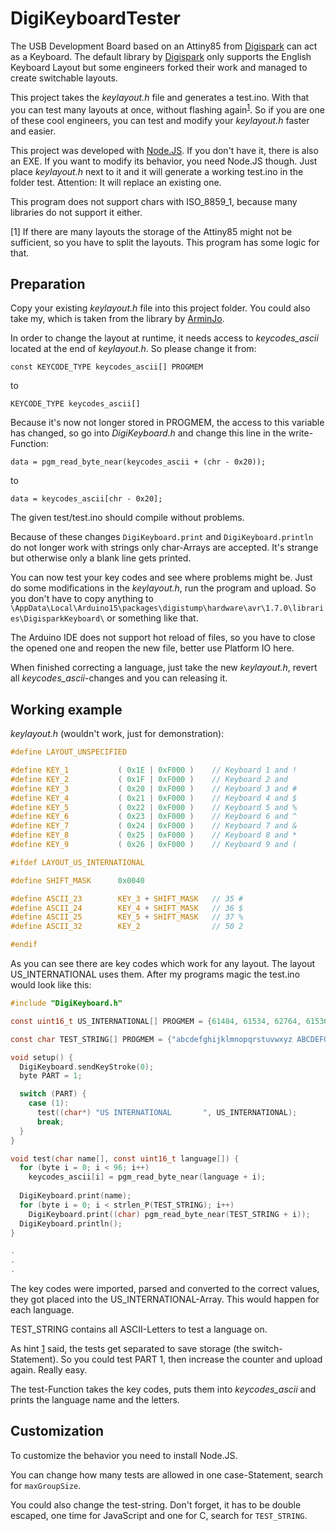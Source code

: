 # DigiKeyboardTester

The USB Development Board based on an Attiny85 from [Digispark](http://digistump.com/products/1) can act as a Keyboard.
The default library by [Digispark](https://github.com/digistump/DigistumpArduino) only supports the English Keyboard Layout but some engineers forked their work and managed to create switchable layouts.

This project takes the *keylayout.h* file and generates a test.ino. With that you can test many layouts at once, without flashing again<sup>[1](#1)</sup>. So if you are one of these cool engineers, you can test and modify your *keylayout.h* faster and easier.

This project was developed with [Node.JS](https://nodejs.org/en/). If you don't have it, there is also an EXE. If you want to modify its behavior, you need Node.JS though. Just place *keylayout.h* next to it and it will generate a working test.ino in the folder test. Attention: It will replace an existing one.

This program does not support chars with ISO_8859_1, because many libraries do not support it either.

<a id="1">[1]</a> If there are many layouts the storage of the Attiny85 might not be sufficient, so you have to split the layouts. This program has some logic for that.

## Preparation

Copy your existing *keylayout.h* file into this project folder. You could also take my, which is taken from the library by [ArminJo](https://github.com/ArminJo/DigistumpArduino).

In order to change the layout at runtime, it needs access to *keycodes_ascii* located at the end of *keylayout.h*. So please change it from:

`const KEYCODE_TYPE keycodes_ascii[] PROGMEM`

to

`KEYCODE_TYPE keycodes_ascii[]`

Because it's now not longer stored in PROGMEM, the access to this variable has changed, so go into *DigiKeyboard.h* and change this line in the write-Function:

`data = pgm_read_byte_near(keycodes_ascii + (chr - 0x20));`

to

`data = keycodes_ascii[chr - 0x20];`

The given test/test.ino should compile without problems.

Because of these changes `DigiKeyboard.print` and `DigiKeyboard.println` do not longer work with strings only char-Arrays are accepted. It's strange but otherwise only a blank line gets printed.

You can now test your key codes and see where problems might be. Just do some modifications in the *keylayout.h*, run the program and upload. So you don't have to copy anything to `\AppData\Local\Arduino15\packages\digistump\hardware\avr\1.7.0\libraries\DigisparkKeyboard\` or something like that.

The Arduino IDE does not support hot reload of files, so you have to close the opened one and reopen the new file, better use Platform IO here.

When finished correcting a language, just take the new *keylayout.h*, revert all *keycodes_ascii*-changes and you can releasing it.

## Working example

*keylayout.h* (wouldn't work, just for demonstration):

```C
#define LAYOUT_UNSPECIFIED

#define KEY_1           ( 0x1E | 0xF000 )    // Keyboard 1 and !
#define KEY_2           ( 0x1F | 0xF000 )    // Keyboard 2 and
#define KEY_3           ( 0x20 | 0xF000 )    // Keyboard 3 and #
#define KEY_4           ( 0x21 | 0xF000 )    // Keyboard 4 and $
#define KEY_5           ( 0x22 | 0xF000 )    // Keyboard 5 and %
#define KEY_6           ( 0x23 | 0xF000 )    // Keyboard 6 and ^
#define KEY_7           ( 0x24 | 0xF000 )    // Keyboard 7 and &
#define KEY_8           ( 0x25 | 0xF000 )    // Keyboard 8 and *
#define KEY_9           ( 0x26 | 0xF000 )    // Keyboard 9 and (

#ifdef LAYOUT_US_INTERNATIONAL

#define SHIFT_MASK      0x0040

#define ASCII_23        KEY_3 + SHIFT_MASK   // 35 #
#define ASCII_24        KEY_4 + SHIFT_MASK   // 36 $
#define ASCII_25        KEY_5 + SHIFT_MASK   // 37 %
#define ASCII_32        KEY_2                // 50 2

#endif
```

As you can see there are key codes which work for any layout. The layout US_INTERNATIONAL uses them. After my programs magic the test.ino would look like this:

```C
#include "DigiKeyboard.h"

const uint16_t US_INTERNATIONAL[] PROGMEM = {61484, 61534, 62764, 61536, 61537, 61538, 61540, 61996};

const char TEST_STRING[] PROGMEM = {"abcdefghijklmnopqrstuvwxyz ABCDEFGHIJKLMNOPQRSTUVWXYZ 1234567890 !\"#$%&'()*+,-./:;<=>?@[\\]^_`{|}~"};

void setup() {
  DigiKeyboard.sendKeyStroke(0);
  byte PART = 1;

  switch (PART) {
    case (1):
      test((char*) "US INTERNATIONAL       ", US_INTERNATIONAL);
      break;
  }
}

void test(char name[], const uint16_t language[]) {
  for (byte i = 0; i < 96; i++)
    keycodes_ascii[i] = pgm_read_byte_near(language + i);
  
  DigiKeyboard.print(name);
  for (byte i = 0; i < strlen_P(TEST_STRING); i++)
    DigiKeyboard.print((char) pgm_read_byte_near(TEST_STRING + i));
  DigiKeyboard.println();
}

.
.
.
```

The key codes were imported, parsed and converted to the correct values, they got placed into the US_INTERNATIONAL-Array. This would happen for each language.

TEST_STRING contains all ASCII-Letters to test a language on.

As hint [1](#1) said, the tests get separated to save storage (the switch-Statement). So you could test PART 1, then increase the counter and upload again. Really easy.

The test-Function takes the key codes, puts them into *keycodes_ascii* and prints the language name and the letters.

## Customization

To customize the behavior you need to install Node.JS.

You can change how many tests are allowed in one case-Statement, search for `maxGroupSize`.

You could also change the test-string. Don't forget, it has to be double escaped, one time for JavaScript and one for C, search for `TEST_STRING`.
